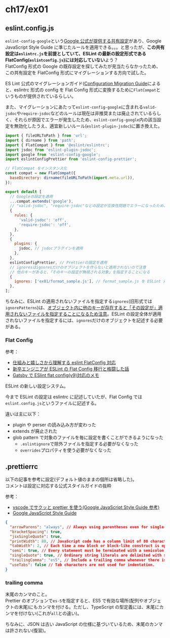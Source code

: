 # ch17/ex01

## eslint.config.js

`eslint-config-google`という[Google 公式が提供する共有設定](https://qiita.com/mysticatea/items/dc35ced6bd5e782f50cd#eslint-config-google)があり、Google JavaScript Style Guide に準じたルールを適用できる。。。と思ったが、**この共有設定は`eslintrc.js`を前提としていて、ESLint の最新の設定形式である FlatConfig(`eslintconfig.js`)には対応していない**よう？  
FlatConfig 形式の Google の既存設定を探してみたが見当たらなかったため、この共有設定を FlatConfig 形式にマイグレーションする方向で試した。

ES Lint 公式のマイグレーションガイド([Configuration Migration Guide](https://eslint.org/docs/latest/use/configure/migration-guide#using-eslintrc-configs-in-flat-config)によると、eslintrc 形式の config を Flat Config 形式に変換するために`FlatCompat`というものが提供されているらしい。

また、マイグレーションにあたって`eslint-config-google`に含まれる`valid-jsdoc`や`require-jsdoc`などのルールは現在は非推奨または廃止されているらしく、それらが原因でエラーが発生したため、`eslint-config-google`内の該当設定を無効化したうえ、適宜新しいルール(`eslint-plugin-jsdoc`)に置き換えた。

```javascript
import { fileURLToPath } from 'url';
import { dirname } from 'path';
import { FlatCompat } from '@eslint/eslintrc';
import jsdoc from 'eslint-plugin-jsdoc';
import google from 'eslint-config-google';
import eslintConfigPrettier from 'eslint-config-prettier';

// FlatCompat をインスタンス化
const compat = new FlatCompat({
  baseDirectory: dirname(fileURLToPath(import.meta.url)),
});

export default [
  // Googleの設定を適用
  ...compat.extends('google'),
  // "valid-jsdoc", "require-jsdoc"などの設定が互換性問題でエラーになったため、無効化した
  {
    rules: {
      'valid-jsdoc': 'off', 
      'require-jsdoc': 'off', 
    },
  },
  {
    plugins: {
      jsdoc, // jsdocプラグインを適用
    },
  },
  eslintConfigPrettier, // Prettierの設定を適用
  // ignoresはignoresだけのオブジェクトを作らないと適用されないので注意
  // 他のキーがあると、「そのキーの設定が無視される対象」を指定することになる
  {
    ignores: ['ex01/format_sample.js'], // format_sample.js を ESLint 対象から除外
  },
];
```

ちなみに、ESLint の適用されないファイルを指定する`ignores`(旧形式では`ignorePatterns`)は、[オブジェクト内に他のキーが存在すると「その設定が」適用されないファイルを指定することになるため注意](https://github.com/eslint/eslint/issues/17400)。ESLint の設定全体が適用されないファイルを指定するには、`ignores`だけのオブジェクトを記述する必要がある。

### Flat Config

参考：

- [仕組みと嬉しさから理解する eslint FlatConfig 対応](https://zenn.dev/cybozu_frontend/articles/about-eslint-flat-config)
- [新卒エンジニアが ESLint の Flat Config 移行と格闘した話](https://blog.nnn.dev/entry/2023/10/19/110000)
- [Gatsby で ESlint flat config(v9)対応のメモ](https://til.swfz.io/entries/eslint_flatconfig/)

ESLint の新しい設定システム。

今まで ESLint の設定は eslintrc に記述していたが、Flat Config では `eslint.config.js`というファイルに記述する。

違いは主に以下：

- plugin や perser の読み込み方が変わった
- extends が廃止された
- glob pattern で対象のファイルを毎に設定を書くことができるようになった
  - `.eslintignore`で除外ファイルを指定する必要がなくなった
  - `overrides`プロパティを使う必要がなくなった

## .prettierrc

以下の記事を参考に設定(デフォルト値のままの個所は省略した)。  
コメントは設定に対応する公式スタイルガイドの抜粋

参考：

- [vscode でサクッと prettier を使う(Google JavaScript Style Guide 参考)](https://qiita.com/wwwy/items/510f54837432d6c9b4fe)
- [Google JavaScript Style Guide](https://google.github.io/styleguide/jsguide.html)

```json
{
  "arrowParens": "always", // Always using parentheses even for single-parameter arrow functions can avoid situations where adding parameters, but forgetting to add parentheses, may result in parseable code which no longer works as intended.
  "bracketSpacing": true,
  "jsxSingleQuote": true,
  "printWidth": 80, // JavaScript code has a column limit of 80 characters.
  "tabWidth": 2, // Each time a new block or block-like construct is opened, the indent increases by two spaces.
  "semi": true, // Every statement must be terminated with a semicolon.
  "singleQuote": true, // Ordinary string literals are delimited with single quotes
  "trailingComma": "es5", // Include a trailing comma whenever there is a line break between the final element and the closing bracket.
  "useTabs": false // Tab characters are not used for indentation.
}
```

### trailing comma

末尾のカンマのこと。  
Prettier のオブションで`es-5`を指定すると、ES5 で有効な場所(配列やオブジェクトの末尾)にもカンマを付ける。ただし、TypeScript の型定義には、末尾にカンマを付けない(これが`all`との違い)。

ちなみに、JSON は古い JavaScript の仕様に基づいているため、末尾のカンマは許されない(復習)。
